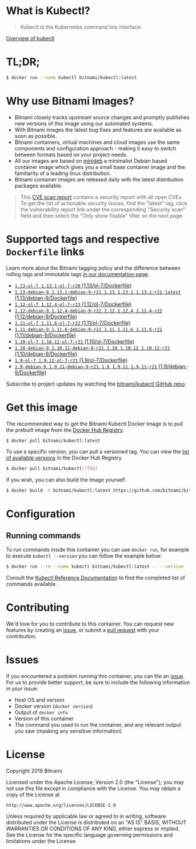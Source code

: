 
# What is Kubectl?

> Kubectl is the Kubernetes command line interface.

[Overview of kubectl](https://kubernetes.io/docs/reference/kubectl/overview/)

# TL;DR;

```bash
$ docker run --name kubectl bitnami/kubectl:latest
```

# Why use Bitnami Images?

* Bitnami closely tracks upstream source changes and promptly publishes new versions of this image using our automated systems.
* With Bitnami images the latest bug fixes and features are available as soon as possible.
* Bitnami containers, virtual machines and cloud images use the same components and configuration approach - making it easy to switch between formats based on your project needs.
* All our images are based on [minideb](https://github.com/bitnami/minideb) a minimalist Debian based container image which gives you a small base container image and the familiarity of a leading linux distribution.
* Bitnami container images are released daily with the latest distribution packages available.


> This [CVE scan report](https://quay.io/repository/bitnami/kubectl?tab=tags) contains a security report with all open CVEs. To get the list of actionable security issues, find the "latest" tag, click the vulnerability report link under the corresponding "Security scan" field and then select the "Only show fixable" filter on the next page.

# Supported tags and respective `Dockerfile` links

Learn more about the Bitnami tagging policy and the difference between rolling tags and immutable tags [in our documentation page](https://docs.bitnami.com/containers/how-to/understand-rolling-tags-containers/).


* [`1.13-ol-7`, `1.13.1-ol-7-r20` (1.13/ol-7/Dockerfile)](https://github.com/bitnami/bitnami-docker-kubectl/blob/1.13.1-ol-7-r20/1.13/ol-7/Dockerfile)
* [`1.13-debian-9`, `1.13.1-debian-9-r21`, `1.13`, `1.13.1`, `1.13.1-r21`, `latest` (1.13/debian-9/Dockerfile)](https://github.com/bitnami/bitnami-docker-kubectl/blob/1.13.1-debian-9-r21/1.13/debian-9/Dockerfile)
* [`1.12-ol-7`, `1.12.4-ol-7-r23` (1.12/ol-7/Dockerfile)](https://github.com/bitnami/bitnami-docker-kubectl/blob/1.12.4-ol-7-r23/1.12/ol-7/Dockerfile)
* [`1.12-debian-9`, `1.12.4-debian-9-r22`, `1.12`, `1.12.4`, `1.12.4-r22` (1.12/debian-9/Dockerfile)](https://github.com/bitnami/bitnami-docker-kubectl/blob/1.12.4-debian-9-r22/1.12/debian-9/Dockerfile)
* [`1.11-ol-7`, `1.11.6-ol-7-r22` (1.11/ol-7/Dockerfile)](https://github.com/bitnami/bitnami-docker-kubectl/blob/1.11.6-ol-7-r22/1.11/ol-7/Dockerfile)
* [`1.11-debian-9`, `1.11.6-debian-9-r22`, `1.11`, `1.11.6`, `1.11.6-r22` (1.11/debian-9/Dockerfile)](https://github.com/bitnami/bitnami-docker-kubectl/blob/1.11.6-debian-9-r22/1.11/debian-9/Dockerfile)
* [`1.10-ol-7`, `1.10.12-ol-7-r21` (1.10/ol-7/Dockerfile)](https://github.com/bitnami/bitnami-docker-kubectl/blob/1.10.12-ol-7-r21/1.10/ol-7/Dockerfile)
* [`1.10-debian-9`, `1.10.12-debian-9-r21`, `1.10`, `1.10.12`, `1.10.12-r21` (1.10/debian-9/Dockerfile)](https://github.com/bitnami/bitnami-docker-kubectl/blob/1.10.12-debian-9-r21/1.10/debian-9/Dockerfile)
* [`1.9-ol-7`, `1.9.11-ol-7-r21` (1.9/ol-7/Dockerfile)](https://github.com/bitnami/bitnami-docker-kubectl/blob/1.9.11-ol-7-r21/1.9/ol-7/Dockerfile)
* [`1.9-debian-9`, `1.9.11-debian-9-r21`, `1.9`, `1.9.11`, `1.9.11-r21` (1.9/debian-9/Dockerfile)](https://github.com/bitnami/bitnami-docker-kubectl/blob/1.9.11-debian-9-r21/1.9/debian-9/Dockerfile)

Subscribe to project updates by watching the [bitnami/kubectl GitHub repo](https://github.com/bitnami/bitnami-docker-kubectl).

# Get this image

The recommended way to get the Bitnami Kubectl Docker Image is to pull the prebuilt image from the [Docker Hub Registry](https://hub.docker.com/r/bitnami/kubectl).

```bash
$ docker pull bitnami/kubectl:latest
```

To use a specific version, you can pull a versioned tag. You can view the [list of available versions](https://hub.docker.com/r/bitnami/kubectl/tags/) in the Docker Hub Registry.

```bash
$ docker pull bitnami/kubectl:[TAG]
```

If you wish, you can also build the image yourself.

```bash
$ docker build -t bitnami/kubectl:latest https://github.com/bitnami/bitnami-docker-kubectl.git
```

# Configuration

## Running commands

To run commands inside this container you can use `docker run`, for example to execute `kubectl --version` you can follow the example below:

```bash
$ docker run --rm --name kubectl bitnami/kubectl:latest -- --version
```

Consult the [Kubectl Reference Documentation](https://kubernetes.io/docs/reference/generated/kubectl/kubectl-commands) to find the completed list of commands available.

# Contributing

We'd love for you to contribute to this container. You can request new features by creating an [issue](https://github.com/bitnami/bitnami-docker-kubectl/issues), or submit a [pull request](https://github.com/bitnami/bitnami-docker-kubectl/pulls) with your contribution.

# Issues

If you encountered a problem running this container, you can file an [issue](https://github.com/bitnami/bitnami-docker-kubectl/issues). For us to provide better support, be sure to include the following information in your issue:

- Host OS and version
- Docker version (`docker version`)
- Output of `docker info`
- Version of this container
- The command you used to run the container, and any relevant output you saw (masking any sensitive information)

# License

Copyright 2019 Bitnami

Licensed under the Apache License, Version 2.0 (the "License");
you may not use this file except in compliance with the License.
You may obtain a copy of the License at

    http://www.apache.org/licenses/LICENSE-2.0

Unless required by applicable law or agreed to in writing, software
distributed under the License is distributed on an "AS IS" BASIS,
WITHOUT WARRANTIES OR CONDITIONS OF ANY KIND, either express or implied.
See the License for the specific language governing permissions and
limitations under the License.
